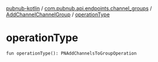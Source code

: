 [pubnub-kotlin](../../index.md) / [com.pubnub.api.endpoints.channel_groups](../index.md) / [AddChannelChannelGroup](index.md) / [operationType](./operation-type.md)

# operationType

`fun operationType(): PNAddChannelsToGroupOperation`